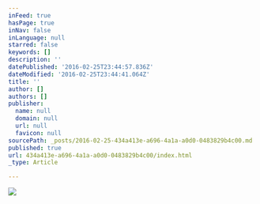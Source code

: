 ```yaml
---
inFeed: true
hasPage: true
inNav: false
inLanguage: null
starred: false
keywords: []
description: ''
datePublished: '2016-02-25T23:44:57.836Z'
dateModified: '2016-02-25T23:44:41.064Z'
title: ''
author: []
authors: []
publisher:
  name: null
  domain: null
  url: null
  favicon: null
sourcePath: _posts/2016-02-25-434a413e-a696-4a1a-a0d0-0483829b4c00.md
published: true
url: 434a413e-a696-4a1a-a0d0-0483829b4c00/index.html
_type: Article

---
```

![](https://the-grid-user-content.s3-us-west-2.amazonaws.com/d96684dc-a3ff-4ead-9ad0-2f54ea02e68b.jpg)